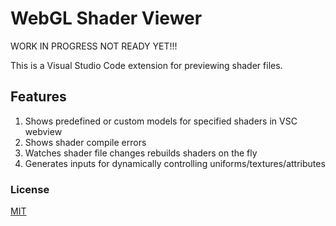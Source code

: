 # WebGL Shader Viewer

WORK IN PROGRESS NOT READY YET!!!

This is a Visual Studio Code extension for previewing shader files.

## Features

1. Shows predefined or custom models for specified shaders in VSC webview
2. Shows shader compile errors
3. Watches shader file changes rebuilds shaders on the fly
4. Generates inputs for dynamically controlling uniforms/textures/attributes

### License

[MIT](https://choosealicense.com/licenses/mit/)
